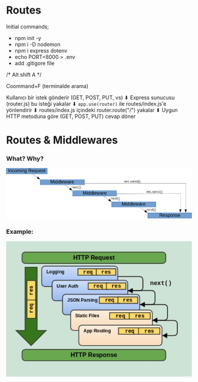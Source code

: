 # Routes

 Initial commands;
* npm init -y
* npm i -D nodemon
* npm i express dotenv
* echo PORT=8000 > .env
* add .gitigore file

/* Alt shift A */

Coommand+F (terminalde arama)



Kullanıcı bir istek gönderir (GET, POST, PUT, vs)
         ⬇
Express sunucusu (router.js) bu isteği yakalar
         ⬇
`app.use(router)` ile routes/index.js'e yönlendirir
         ⬇
routes/index.js içindeki router.route("/") yakalar
         ⬇
Uygun HTTP metoduna göre (GET, POST, PUT) cevap döner



# Routes & Middlewares

### What? Why?

![](./middlewares1.png)

### Example:

![](./middlewares2.jpeg)
